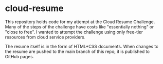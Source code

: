 # cloud-resume

This repository holds code for my attempt at the Cloud Resume Challenge. Many of the steps of the challenge have costs like "essentially nothing" or "close to free". I wanted to attempt the challenge using only free-tier resources from cloud service providers.

The resume itself is in the form of HTML+CSS documents. When changes to the resume are pushed to the main branch of this repo, it is published to GitHub pages.